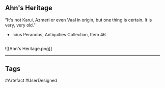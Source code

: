 ## Ahn's Heritage
"It's not Karui, Azmeri or even Vaal in origin,
but one thing is certain. It is very, very old."
- Icius Perandus, Antiquities Collection, Item 46
## 
![[Ahn's Heritage.png]]

---
## Tags
#Artefact
#UserDesigned 